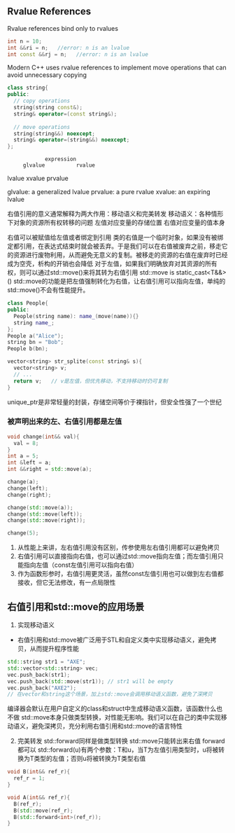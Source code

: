 ## Rvalue References
Rvalue references bind only to rvalues
```cpp
int n = 10;
int &&ri = n;   //error: n is an lvalue
int const &&rj = n;   //error: n is an lvalue
```

Modern C++ uses rvalue references to implement move operations that can avoid unnecessary copying
```cpp
class string{
public:
  // copy operations
  string(string const&);
  string& operator=(const string&);
  
  // move operations
  string(string&&) noexcept;
  string& operator=(string&&) noexcept;
};
```
  
                expression
         glvalue          rvalue
   lvalue         xvalue        prvalue        


glvalue: a generalized lvalue
prvalue: a pure rvalue
xvalue: an expiring lvalue


右值引用的意义通常解释为两大作用：移动语义和完美转发
移动语义：各种情形下对象的资源所有权转移的问题
左值对应变量的存储位置
右值对应变量的值本身

右值可以被赋值给左值或者绑定到引用
类的右值是一个临时对象，如果没有被绑定都引用，在表达式结束时就会被丢弃。于是我们可以在右值被废弃之前，移走它的资源进行废物利用，从而避免无意义的复制。被移走的资源的右值在废弃时已经成为空壳，析构的开销也会降低
对于左值，如果我们明确放弃对其资源的所有权，则可以通过std::move()来将其转为右值引用
std::move is static_cast<T&&>()
std::move的功能是把左值强制转化为右值，让右值引用可以指向左值，单纯的std::move()不会有性能提升。
```cpp
class People{
public:
  People(string name): name_(move(name)){}
  string name_;
};
People a("Alice");
string bn = "Bob";
People b(bn);

vector<string> str_splite(const string& s){
  vector<string> v;
  // ...
  return v;   // v是左值，但优先移动，不支持移动时仍可复制
}

```
unique_ptr是非常轻量的封装，存储空间等价于裸指针，但安全性强了一个世纪

### 被声明出来的左、右值引用都是左值
```cpp
void change(int&& val){
  val = 8;
}
int a = 5;
int &left = a;
int &&right = std::move(a);

change(a);
change(left);
change(right);

change(std::move(a));
change(std::move(left));
change(std::move(right));

change(5);
```

1. 从性能上来讲，左右值引用没有区别，传参使用左右值引用都可以避免拷贝
2. 右值引用可以直接指向右值，也可以通过std::move指向左值；而左值引用只能指向左值（const左值引用可以指向右值）
3. 作为函数形参时，右值引用更灵活，虽然const左值引用也可以做到左右值都接收，但它无法修改，有一点局限性


## 右值引用和std::move的应用场景
1. 实现移动语义
  - 右值引用和std::move被广泛用于STL和自定义类中实现移动语义，避免拷贝，从而提升程序性能
```cpp
std::string str1 = "AXE";
std::vector<std::string> vec;
vec.push_back(str1);
vec.push_back(std::move(str1)); // str1 will be empty
vec.push_back("AXE2");
// 在vector和string这个场景，加上std::move会调用移动语义函数，避免了深拷贝
```

编译器会默认在用户自定义的class和struct中生成移动语义函数，该函数什么也不做
std::move本身只做类型转换，对性能无影响。我们可以在自己的类中实现移动语义，避免深拷贝，充分利用右值引用和std::move的语言特性

2. 完美转发
std::forward同样是做类型转换
std::move只能转出来右值
forward都可以
std::forward<T>(u)有两个参数：T和u，当T为左值引用类型时，u将被转换为T类型的左值；否则u将被转换为T类型右值
```cpp
void B(int&& ref_r){
  ref_r = 1;  
}

void A(int&& ref_r){
  B(ref_r);
  B(std::move(ref_r);
  B(std::forward<int>(ref_r));  
}  
  
  
  
```












